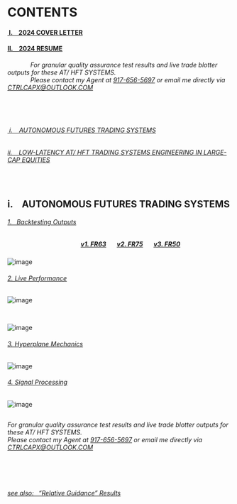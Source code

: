 # CONTENTS

#### [&nbsp;I. &ensp; 2024 COVER LETTER ](https://github.com/user-attachments/files/17799543/2024.COVER.LETTER.pdf)

#### [II. &ensp; 2024 RESUME ](https://github.com/user-attachments/files/17799627/2024.RESUME.APPLICATION.FULL.pdf)

###### &ensp; &ensp; &ensp; &ensp; &nbsp;  For granular quality assurance test results and live trade blotter outputs for these AT/ HFT SYSTEMS. </br>  &ensp; &ensp; &ensp; &ensp; &nbsp;  Please contact my Agent at [917-656-5697](tel:19176565697) or email me directly via CTRLCAPX@OUTLOOK.COM
</br>


## <autonomous Futures Trading Systems in outright CL GC ES NQ YM ZB ZN E6 and their Micro Contracts>


###### [&nbsp;i. &ensp;  AUTONOMOUS FUTURES TRADING SYSTEMS](https://github.com/CTRLcapX/Strategy-Metrics/blob/main/README.md#1-backtesting-outputs)

###### [ii. &ensp; LOW-LATENCY AT/ HFT TRADING SYSTEMS ENGINEERING IN LARGE-CAP EQUITIES](https://github.com/CTRLcapX/2023-LARGE-CAP-AT/tree/main#10-system-development-for-at--hft-systems-in-equities)

</br>

## i. &ensp; AUTONOMOUS FUTURES TRADING SYSTEMS
   
###### [1.&ensp; Backtesting Outputs](https://github.com/CTRLcapX/Strategy-Metrics/blob/main/1.%20Backtesting%20Blotter.md#1--backtesting-system-performance)

##### &ensp; &ensp; &ensp; &ensp; &ensp; &ensp; &ensp; &ensp; &ensp; &ensp; &ensp; &ensp; &ensp; &ensp; &ensp; &ensp; [v1. FR63](https://github.com/CTRLcapX/Strategy-Metrics/blob/main/1.%20Backtesting%20Blotter.md#system-1-fr63)  &ensp; &ensp; [v2. FR75](https://github.com/CTRLcapX/Strategy-Metrics/blob/main/1.%20Backtesting%20Blotter.md#system-2-fr75) &ensp; &ensp; [v3. FR50](https://github.com/CTRLcapX/Strategy-Metrics/blob/main/1.%20Backtesting%20Blotter.md#system-3-fr50)


![image](https://github.com/user-attachments/assets/906400fd-936b-4728-bce9-f7a82ffaed0f)


###### [2. Live Performance](https://github.com/CTRLcapX/Strategy-Metrics/blob/main/2.%20Live%20Performance%20Data.md#2--cme-futures-live-performance)

![image](https://github.com/user-attachments/assets/9481c5a7-bfe2-4d58-a232-5ecb866e7995)


</br>

![image](https://github.com/user-attachments/assets/7851b6da-3031-4161-b298-3dc105ced002)


###### [3. Hyperplane Mechanics](https://github.com/CTRLcapX/Strategy-Metrics/blob/main/3.%20Hyperplane%20Mechanics.md#hyperplane-mechanics)

![image](https://github.com/user-attachments/assets/bb696884-46e9-4db2-9025-90ae8dd3910e)


###### [4. Signal Processing](https://github.com/CTRLcapX/Strategy-Metrics/blob/main/4.%20Signal%20Mode.md#4--signal-only-mode)
    
![image](https://github.com/user-attachments/assets/a79ece82-f7ee-4fe5-a6a9-7e06996a7cfd)

## <contact information>
###### For granular quality assurance test results and live trade blotter outputs for these AT/ HFT SYSTEMS. </br> Please contact my Agent at [917-656-5697](tel:19176565697) or email me directly via CTRLCAPX@OUTLOOK.COM


</br>

</br>
    
###### [see also:&ensp; “Relative Guidance” Results](https://github.com/CTRLcapX/Strategy-Metrics/blob/main/4.%20Signal%20Mode.md#11112024)
